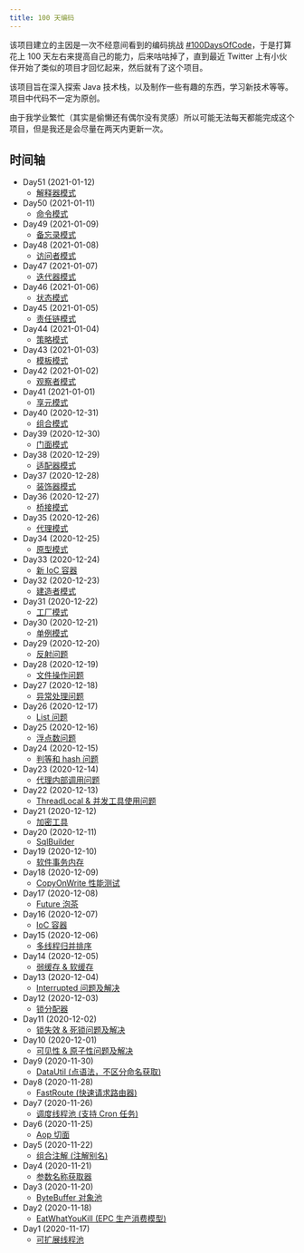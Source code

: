 ```yaml
---
title: 100 天编码
---
```


该项目建立的主因是一次不经意间看到的编码挑战 [#100DaysOfCode](https://www.100daysofcode.com/)，于是打算花上 100
天左右来提高自己的能力，后来咕咕掉了，直到最近 Twitter 上有小伙伴开始了类似的项目才回忆起来，然后就有了这个项目。

该项目旨在深入探索 Java 技术栈，以及制作一些有趣的东西，学习新技术等等。项目中代码不一定为原创。

由于我学业繁忙（其实是偷懒还有偶尔没有灵感）所以可能无法每天都能完成这个项目，但是我还是会尽量在两天内更新一次。

## 时间轴

- Day51 (2021-01-12)
  - [解释器模式](https://github.com/syfxlin/code/blob/master/design-pattern-java/src/main/java/me/ixk/design_pattern/interpreter)
- Day50 (2021-01-11)
  - [命令模式](https://github.com/syfxlin/code/blob/master/design-pattern-java/src/main/java/me/ixk/design_pattern/command)
- Day49 (2021-01-09)
  - [备忘录模式](https://github.com/syfxlin/code/blob/master/design-pattern-java/src/main/java/me/ixk/design_pattern/snapshot)
- Day48 (2021-01-08)
  - [访问者模式](https://github.com/syfxlin/code/blob/master/design-pattern-java/src/main/java/me/ixk/design_pattern/visitor)
- Day47 (2021-01-07)
  - [迭代器模式](https://github.com/syfxlin/code/blob/master/design-pattern-java/src/main/java/me/ixk/design_pattern/iterator)
- Day46 (2021-01-06)
  - [状态模式](https://github.com/syfxlin/code/blob/master/design-pattern-java/src/main/java/me/ixk/design_pattern/state)
- Day45 (2021-01-05)
  - [责任链模式](https://github.com/syfxlin/code/blob/master/design-pattern-java/src/main/java/me/ixk/design_pattern/chain)
- Day44 (2021-01-04)
  - [策略模式](https://github.com/syfxlin/code/blob/master/design-pattern-java/src/main/java/me/ixk/design_pattern/strategy)
- Day43 (2021-01-03)
  - [模板模式](https://github.com/syfxlin/code/blob/master/design-pattern-java/src/main/java/me/ixk/design_pattern/template)
- Day42 (2021-01-02)
  - [观察者模式](https://github.com/syfxlin/code/blob/master/design-pattern-java/src/main/java/me/ixk/design_pattern/observer)
- Day41 (2021-01-01)
  - [享元模式](https://github.com/syfxlin/code/blob/master/design-pattern-java/src/main/java/me/ixk/design_pattern/flyweight)
- Day40 (2020-12-31)
  - [组合模式](https://github.com/syfxlin/code/blob/master/design-pattern-java/src/main/java/me/ixk/design_pattern/composite)
- Day39 (2020-12-30)
  - [门面模式](https://github.com/syfxlin/code/blob/master/design-pattern-java/src/main/java/me/ixk/design_pattern/facade)
- Day38 (2020-12-29)
  - [适配器模式](https://github.com/syfxlin/code/blob/master/design-pattern-java/src/main/java/me/ixk/design_pattern/adapter)
- Day37 (2020-12-28)
  - [装饰器模式](https://github.com/syfxlin/code/blob/master/design-pattern-java/src/main/java/me/ixk/design_pattern/decorator)
- Day36 (2020-12-27)
  - [桥接模式](https://github.com/syfxlin/code/tree/master/design-pattern-java/src/main/java/me/ixk/design_pattern/bridge)
- Day35 (2020-12-26)
  - [代理模式](https://github.com/syfxlin/code/tree/master/design-pattern-java/src/main/java/me/ixk/design_pattern/proxy)
- Day34 (2020-12-25)
  - [原型模式](https://github.com/syfxlin/code/tree/master/design-pattern-java/src/main/java/me/ixk/design_pattern/prototype)
- Day33 (2020-12-24)
  - [新 IoC 容器](https://github.com/syfxlin/code/tree/master/100-days-of-code/java/src/main/java/me/ixk/days/day33)
- Day32 (2020-12-23)
  - [建造者模式](https://github.com/syfxlin/code/tree/master/design-pattern-java/src/main/java/me/ixk/design_pattern/builder)
- Day31 (2020-12-22)
  - [工厂模式](https://github.com/syfxlin/code/tree/master/design-pattern-java/src/main/java/me/ixk/design_pattern/factory)
- Day30 (2020-12-21)
  - [单例模式](https://github.com/syfxlin/code/tree/master/design-pattern-java/src/main/java/me/ixk/design_pattern/singleton)
- Day29 (2020-12-20)
  - [反射问题](https://github.com/syfxlin/code/tree/master/100-days-of-code/java/src/main/java/me/ixk/days/day29)
- Day28 (2020-12-19)
  - [文件操作问题](https://github.com/syfxlin/code/tree/master/100-days-of-code/java/src/main/java/me/ixk/days/day28)
- Day27 (2020-12-18)
  - [异常处理问题](https://github.com/syfxlin/code/tree/master/100-days-of-code/java/src/main/java/me/ixk/days/day27)
- Day26 (2020-12-17)
  - [List 问题](https://github.com/syfxlin/code/tree/master/100-days-of-code/java/src/main/java/me/ixk/days/day26)
- Day25 (2020-12-16)
  - [浮点数问题](https://github.com/syfxlin/code/tree/master/100-days-of-code/java/src/main/java/me/ixk/days/day25)
- Day24 (2020-12-15)
  - [判等和 hash 问题](https://github.com/syfxlin/code/tree/master/100-days-of-code/java/src/main/java/me/ixk/days/day24)
- Day23 (2020-12-14)
  - [代理内部调用问题](https://github.com/syfxlin/code/tree/master/100-days-of-code/java/src/main/java/me/ixk/days/day23)
- Day22 (2020-12-13)
  - [ThreadLocal & 并发工具使用问题](https://github.com/syfxlin/code/tree/master/100-days-of-code/java/src/main/java/me/ixk/days/day22)
- Day21 (2020-12-12)
  - [加密工具](https://github.com/syfxlin/code/tree/master/100-days-of-code/java/src/main/java/me/ixk/days/day21)
- Day20 (2020-12-11)
  - [SqlBuilder](https://github.com/syfxlin/code/tree/master/100-days-of-code/java/src/main/java/me/ixk/days/day20)
- Day19 (2020-12-10)
  - [软件事务内存](https://github.com/syfxlin/code/tree/master/100-days-of-code/java/src/main/java/me/ixk/days/day19)
- Day18 (2020-12-09)
  - [CopyOnWrite 性能测试](https://github.com/syfxlin/code/tree/master/100-days-of-code/java/src/main/java/me/ixk/days/day18)
- Day17 (2020-12-08)
  - [Future 泡茶](https://github.com/syfxlin/code/tree/master/100-days-of-code/java/src/main/java/me/ixk/days/day17)
- Day16 (2020-12-07)
  - [IoC 容器](https://github.com/syfxlin/code/tree/master/100-days-of-code/java/src/main/java/me/ixk/days/day16)
- Day15 (2020-12-06)
  - [多线程归并排序](https://github.com/syfxlin/code/tree/master/100-days-of-code/java/src/main/java/me/ixk/days/day15)
- Day14 (2020-12-05)
  - [弱缓存 & 软缓存](https://github.com/syfxlin/code/tree/master/100-days-of-code/java/src/main/java/me/ixk/days/day14)
- Day13 (2020-12-04)
  - [Interrupted 问题及解决](https://github.com/syfxlin/code/tree/master/100-days-of-code/java/src/main/java/me/ixk/days/day13)
- Day12 (2020-12-03)
  - [锁分配器](https://github.com/syfxlin/code/tree/master/100-days-of-code/java/src/main/java/me/ixk/days/day12)
- Day11 (2020-12-02)
  - [锁失效 & 死锁问题及解决](https://github.com/syfxlin/code/tree/master/100-days-of-code/java/src/main/java/me/ixk/days/day11)
- Day10 (2020-12-01)
  - [可见性 & 原子性问题及解决](https://github.com/syfxlin/code/tree/master/100-days-of-code/java/src/main/java/me/ixk/days/day10)
- Day9 (2020-11-30)
  - [DataUtil (点语法，不区分命名获取)](https://github.com/syfxlin/code/tree/master/100-days-of-code/java/src/main/java/me/ixk/days/day9)
- Day8 (2020-11-28)
  - [FastRoute (快速请求路由器)](https://github.com/syfxlin/code/tree/master/100-days-of-code/java/src/main/java/me/ixk/days/day8)
- Day7 (2020-11-26)
  - [调度线程池 (支持 Cron 任务)](https://github.com/syfxlin/code/tree/master/100-days-of-code/java/src/main/java/me/ixk/days/day7)
- Day6 (2020-11-25)
  - [Aop 切面](https://github.com/syfxlin/code/tree/master/100-days-of-code/java/src/main/java/me/ixk/days/day6)
- Day5 (2020-11-22)
  - [组合注解 (注解别名)](https://github.com/syfxlin/code/tree/master/100-days-of-code/java/src/main/java/me/ixk/days/day5)
- Day4 (2020-11-21)
  - [参数名称获取器](https://github.com/syfxlin/code/tree/master/100-days-of-code/java/src/main/java/me/ixk/days/day4)
- Day3 (2020-11-20)
  - [ByteBuffer 对象池](https://github.com/syfxlin/code/tree/master/100-days-of-code/java/src/main/java/me/ixk/days/day3)
- Day2 (2020-11-18)
  - [EatWhatYouKill (EPC 生产消费模型)](https://github.com/syfxlin/code/tree/master/100-days-of-code/java/src/main/java/me/ixk/days/day2)
- Day1 (2020-11-17)
  - [可扩展线程池](https://github.com/syfxlin/code/tree/master/100-days-of-code/java/src/main/java/me/ixk/days/day1)
